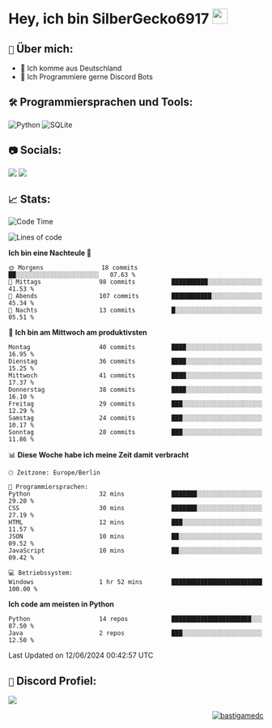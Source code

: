 # Hey, ich bin SilberGecko6917 <img src="https://raw.githubusercontent.com/MartinHeinz/MartinHeinz/master/wave.gif" width="30px">

## `📌` Über mich:
- 📍 Ich komme aus Deutschland
- 📝 Ich Programmiere gerne Discord Bots

## `🛠️` Programmiersprachen und Tools:
![Python](https://img.shields.io/badge/python-3670A0?style=for-the-badge&logo=python&logoColor=ffdd54)
![SQLite](https://img.shields.io/badge/sqlite-%2307405e.svg?style=for-the-badge&logo=sqlite&logoColor=white)


## `📷` Socials:  
[![](https://img.shields.io/youtube/channel/subscribers/UCf83BJ6BdAFoU1zViGFuWlg?style=for-the-badge&logo=youtube&label=YouTube&color=red)](https://youtube.com/@gecko_tv) [![](https://img.shields.io/twitch/status/silbergecko_tv?style=for-the-badge&logo=twitch&logoColor=white&color=purple)](https://twitch.tv/silbergecko_tv)


## `📈` Stats:
<!--START_SECTION:waka-->
![Code Time](http://img.shields.io/badge/Code%20Time-20%20hrs%2031%20mins-blue)

![Lines of code](https://img.shields.io/badge/Seit%20Hallo%20Welt%20habe%20ich%20geschrieben-25.0%20thousand%20Codezeilen-blue)

**Ich bin eine Nachteule 🦉** 

```text
🌞 Morgens                18 commits          ██░░░░░░░░░░░░░░░░░░░░░░░   07.63 % 
🌆 Mittags                98 commits          ██████████░░░░░░░░░░░░░░░   41.53 % 
🌃 Abends                 107 commits         ███████████░░░░░░░░░░░░░░   45.34 % 
🌙 Nachts                 13 commits          █░░░░░░░░░░░░░░░░░░░░░░░░   05.51 % 
```
📅 **Ich bin am Mittwoch am produktivsten** 

```text
Montag                   40 commits          ████░░░░░░░░░░░░░░░░░░░░░   16.95 % 
Dienstag                 36 commits          ████░░░░░░░░░░░░░░░░░░░░░   15.25 % 
Mittwoch                 41 commits          ████░░░░░░░░░░░░░░░░░░░░░   17.37 % 
Donnerstag               38 commits          ████░░░░░░░░░░░░░░░░░░░░░   16.10 % 
Freitag                  29 commits          ███░░░░░░░░░░░░░░░░░░░░░░   12.29 % 
Samstag                  24 commits          ███░░░░░░░░░░░░░░░░░░░░░░   10.17 % 
Sonntag                  28 commits          ███░░░░░░░░░░░░░░░░░░░░░░   11.86 % 
```


📊 **Diese Woche habe ich meine Zeit damit verbracht** 

```text
🕑︎ Zeitzone: Europe/Berlin

💬 Programmiersprachen: 
Python                   32 mins             ███████░░░░░░░░░░░░░░░░░░   29.20 % 
CSS                      30 mins             ███████░░░░░░░░░░░░░░░░░░   27.19 % 
HTML                     12 mins             ███░░░░░░░░░░░░░░░░░░░░░░   11.57 % 
JSON                     10 mins             ██░░░░░░░░░░░░░░░░░░░░░░░   09.52 % 
JavaScript               10 mins             ██░░░░░░░░░░░░░░░░░░░░░░░   09.42 % 

💻 Betriebssystem: 
Windows                  1 hr 52 mins        █████████████████████████   100.00 % 
```

**Ich code am meisten in Python** 

```text
Python                   14 repos            ██████████████████████░░░   87.50 % 
Java                     2 repos             ███░░░░░░░░░░░░░░░░░░░░░░   12.50 % 
```




 Last Updated on 12/06/2024 00:42:57 UTC
<!--END_SECTION:waka-->

## `🔎` Discord Profiel:
<a href="https://discord.com/users/753974250968186901"><img src="https://lanyard.cnrad.dev/api/753974250968186901"><p/>

<p align="right">
  <img align="center" src="https://komarev.com/ghpvc/?username=SilberGecko6917&label=Profile%20views&color=0e75b6&style=flat" alt="bastigamedc"/>
</p>

